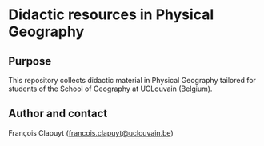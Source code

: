 # Didactic resources in Physical Geography

## Purpose

This repository collects didactic material in Physical Geography tailored for students of the School of Geography at UCLouvain (Belgium).

## Author and contact

François Clapuyt (francois.clapuyt@uclouvain.be)
